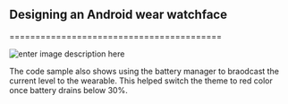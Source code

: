 ## Designing an Android wear watchface
=========================================

![enter image description here](https://raw.githubusercontent.com/irshuLx/Watch-face-sample/master/wear/psds/mockup_minimal_smartwatch_by_joan_sterjo.png)

The code sample also shows using the battery manager to braodcast the current level to the wearable. This helped switch the theme to red color once battery drains below 30%.

